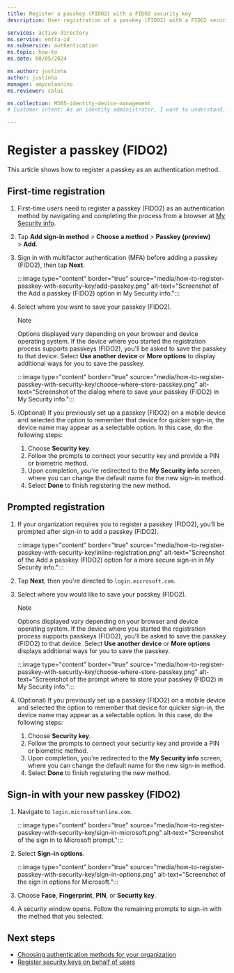 ```yaml
---
title: Register a passkey (FIDO2) with a FIDO2 security key
description: User registration of a passkey (FIDO2) with a FIDO2 security key.

services: active-directory
ms.service: entra-id 
ms.subservice: authentication
ms.topic: how-to
ms.date: 08/05/2024

ms.author: justinha
author: justinha
manager: amycolannino
ms.reviewer: calui

ms.collection: M365-identity-device-management
# Customer intent: As an identity administrator, I want to understand... 

---
```

# Register a passkey (FIDO2)

This article shows how to register a passkey as an authentication method. 

## First-time registration

1. First-time users need to register a passkey (FIDO2) as an authentication method by navigating and completing the process from a browser at [My Security info](https://aka.ms/mysecurityinfo).
1. Tap **Add sign-in method** > **Choose a method** > **Passkey (preview)** > **Add**.
1. Sign in with multifactor authentication (MFA) before adding a passkey (FIDO2), then tap **Next**.

   :::image type="content" border="true" source="media/how-to-register-passkey-with-security-key/add-passkey.png" alt-text="Screenshot of the Add a passkey (FIDO2) option in My Security info.":::

1. Select where you want to save your passkey (FIDO2). 

   > [!NOTE]
   > Options displayed vary depending on your browser and device operating system. If the device where you started the registration process supports passkeys (FIDO2), you'll be asked to save the passkey to that device. Select **Use another device** or **More options** to display additional ways for you to save the passkey. 

   :::image type="content" border="true" source="media/how-to-register-passkey-with-security-key/choose-where-store-passkey.png" alt-text="Screenshot of the dialog where to save your passkey (FIDO2) in My Security info.":::

1. (Optional) If you previously set up a passkey (FIDO2) on a mobile device and selected the option to remember that device for quicker sign-in, the device name may appear as a selectable option. In this case, do the following steps: 

   1. Choose **Security key**.
   1. Follow the prompts to connect your security key and provide a PIN or biometric method. 
   1. Upon completion, you're redirected to the **My Security info** screen, where you can change the default name for the new sign-in method. 
   1. Select **Done** to finish registering the new method.

## Prompted registration

1. If your organization requires you to register a passkey (FIDO2), you’ll be prompted after sign-in to add a passkey (FIDO2).

   :::image type="content" border="true" source="media/how-to-register-passkey-with-security-key/inline-registration.png" alt-text="Screenshot of the Add a passkey (FIDO2) option for a more secure sign-in in My Security info.":::

1. Tap **Next**, then you're directed to `login.microsoft.com`. 
1. Select where you would like to save your passkey (FIDO2).

   > [!NOTE]
   > Options displayed vary depending on your browser and device operating system. If the device where you started the registration process supports passkeys (FIDO2), you'll be asked to save the passkey (FIDO2) to that device. Select **Use another device** or **More options** displays additional ways for you to save the passkey. 

   :::image type="content" border="true" source="media/how-to-register-passkey-with-security-key/choose-where-store-passkey.png" alt-text="Screenshot of the prompt where to store your passkey (FIDO2) in My Security info.":::

1. (Optional) If you previously set up a passkey (FIDO2) on a mobile device and selected the option to remember that device for quicker sign-in, the device name may appear as a selectable option. In this case, do the following steps: 

   1. Choose **Security key**.
   1. Follow the prompts to connect your security key and provide a PIN or biometric method. 
   1. Upon completion, you're redirected to the **My Security info** screen, where you can change the default name for the new sign-in method. 
   1. Select **Done** to finish registering the new method.

## Sign-in with your new passkey (FIDO2)

1. Navigate to `login.microsoftonline.com`.

   :::image type="content" border="true" source="media/how-to-register-passkey-with-security-key/sign-in-microsoft.png" alt-text="Screenshot of the sign in to Microsoft prompt.":::

1. Select **Sign-in options**.

   :::image type="content" border="true" source="media/how-to-register-passkey-with-security-key/sign-in-options.png" alt-text="Screenshot of the sign in options for Microsoft.":::

1. Choose **Face**, **Fingerprint**, **PIN**, or **Security key**.
1. A security window opens. Follow the remaining prompts to sign-in with the method that you selected. 

## Next steps

- [Choosing authentication methods for your organization](concept-authentication-methods.md)
- [Register security keys on behalf of users](how-to-enable-passkey-fido2.md)


